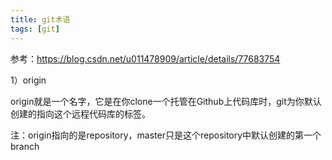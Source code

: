 ```yaml
---
title: git术语
tags: [git]
---
```


参考：https://blog.csdn.net/u011478909/article/details/77683754

1）origin

origin就是一个名字，它是在你clone一个托管在Github上代码库时，git为你默认创建的指向这个远程代码库的标签。

注：origin指向的是repository，master只是这个repository中默认创建的第一个branch